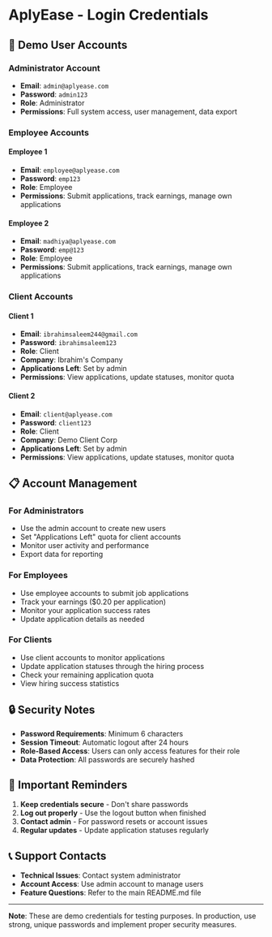 # AplyEase - Login Credentials

## 🔐 Demo User Accounts

### **Administrator Account**
- **Email**: `admin@aplyease.com`
- **Password**: `admin123`
- **Role**: Administrator
- **Permissions**: Full system access, user management, data export

### **Employee Accounts**

#### **Employee 1**
- **Email**: `employee@aplyease.com`
- **Password**: `emp123`
- **Role**: Employee
- **Permissions**: Submit applications, track earnings, manage own applications

#### **Employee 2**
- **Email**: `madhiya@aplyease.com`
- **Password**: `emp@123`
- **Role**: Employee
- **Permissions**: Submit applications, track earnings, manage own applications

### **Client Accounts**

#### **Client 1**
- **Email**: `ibrahimsaleem244@gmail.com`
- **Password**: `ibrahimsaleem123`
- **Role**: Client
- **Company**: Ibrahim's Company
- **Applications Left**: Set by admin
- **Permissions**: View applications, update statuses, monitor quota

#### **Client 2**
- **Email**: `client@aplyease.com`
- **Password**: `client123`
- **Role**: Client
- **Company**: Demo Client Corp
- **Applications Left**: Set by admin
- **Permissions**: View applications, update statuses, monitor quota

## 📋 Account Management

### **For Administrators**
- Use the admin account to create new users
- Set "Applications Left" quota for client accounts
- Monitor user activity and performance
- Export data for reporting

### **For Employees**
- Use employee accounts to submit job applications
- Track your earnings ($0.20 per application)
- Monitor your application success rates
- Update application details as needed

### **For Clients**
- Use client accounts to monitor applications
- Update application statuses through the hiring process
- Check your remaining application quota
- View hiring success statistics

## 🔒 Security Notes

- **Password Requirements**: Minimum 6 characters
- **Session Timeout**: Automatic logout after 24 hours
- **Role-Based Access**: Users can only access features for their role
- **Data Protection**: All passwords are securely hashed

## 🚨 Important Reminders

1. **Keep credentials secure** - Don't share passwords
2. **Log out properly** - Use the logout button when finished
3. **Contact admin** - For password resets or account issues
4. **Regular updates** - Update application statuses regularly

## 📞 Support Contacts

- **Technical Issues**: Contact system administrator
- **Account Access**: Use admin account to manage users
- **Feature Questions**: Refer to the main README.md file

---

**Note**: These are demo credentials for testing purposes. In production, use strong, unique passwords and implement proper security measures.
